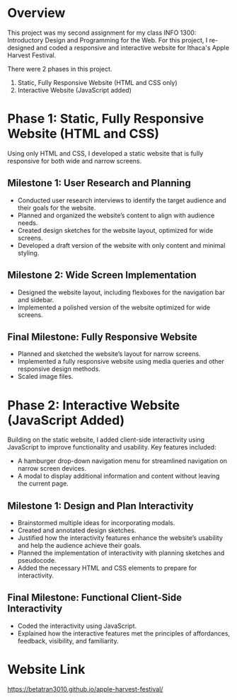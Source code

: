 # Overview
This project was my second assignment for my class INFO 1300: Introductory Design and Programming for the Web. For this project, I re-designed and coded a responsive and interactive website for Ithaca's Apple Harvest Festival. 

There were 2 phases in this project. 
1. Static, Fully Responsive Website (HTML and CSS only)
2. Interactive Website (JavaScript added)

# Phase 1: Static, Fully Responsive Website (HTML and CSS)
Using only HTML and CSS, I developed a static website that is fully responsive for both wide and narrow screens.

## Milestone 1: User Research and Planning 
- Conducted user research interviews to identify the target audience and their goals for the website.
- Planned and organized the website’s content to align with audience needs.
- Created design sketches for the website layout, optimized for wide screens.
- Developed a draft version of the website with only content and minimal styling.

## Milestone 2: Wide Screen Implementation 
- Designed the website layout, including flexboxes for the navigation bar and sidebar.
- Implemented a polished version of the website optimized for wide screens.

## Final Milestone: Fully Responsive Website
- Planned and sketched the website’s layout for narrow screens. 
- Implemented a fully responsive website using media queries and other responsive design methods. 
- Scaled image files.

# Phase 2: Interactive Website (JavaScript Added)
Building on the static website, I added client-side interactivity using JavaScript to improve functionality and usability. Key features included:
- A hamburger drop-down navigation menu for streamlined navigation on narrow screen devices.
- A modal to display additional information and content without leaving the current page.

## Milestone 1: Design and Plan Interactivity
- Brainstormed multiple ideas for incorporating modals.
- Created and annotated design sketches.
- Justified how the interactivity features enhance the website’s usability and help the audience achieve their goals.
- Planned the implementation of interactivity with planning sketches and pseudocode.
- Added the necessary HTML and CSS elements to prepare for interactivity.
 

## Final Milestone: Functional Client-Side Interactivity
- Coded the interactivity using JavaScript.
- Explained how the interactive features met the principles of affordances, feedback, visibility, and familiarity.

# Website Link 
<https://betatran3010.github.io/apple-harvest-festival/>